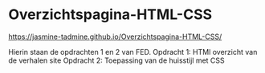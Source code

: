 # Overzichtspagina-HTML-CSS
https://jasmine-tadmine.github.io/Overzichtspagina-HTML-CSS/

Hierin staan de opdrachten 1 en 2 van FED.
Opdracht 1: HTMl overzicht van de verhalen site
Opdracht 2: Toepassing van de huisstijl met CSS
